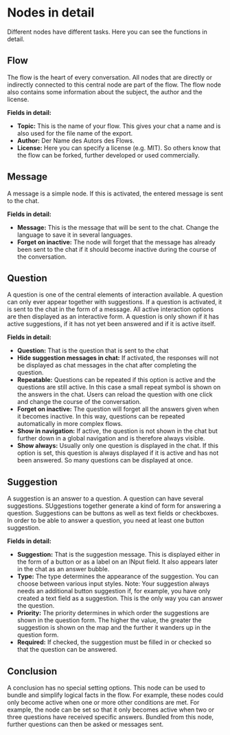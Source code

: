 # Nodes in detail
Different nodes have different tasks. Here you can see the functions in detail.

## Flow
The flow is the heart of every conversation. All nodes that are directly or indirectly connected to this central node are part of the flow. The flow node also contains some information about the subject, the author and the license.

__Fields in detail:__
* __Topic:__ This is the name of your flow. This gives your chat a name and is also used for the file name of the export.
* __Author:__ Der Name des Autors des Flows.
* __License:__ Here you can specify a license (e.g. MIT). So others know that the flow can be forked, further developed or used commercially.

## Message
A message is a simple node. If this is activated, the entered message is sent to the chat.

__Fields in detail:__
* __Message:__ This is the message that will be sent to the chat. Change the language to save it in several languages.
* __Forget on inactive:__ The node will forget that the message has already been sent to the chat if it should become inactive during the course of the conversation.

## Question
A question is one of the central elements of interaction available. A question can only ever appear together with suggestions. If a question is activated, it is sent to the chat in the form of a message. All active interaction options are then displayed as an interactive form. A question is only shown if it has active suggestions, if it has not yet been answered and if it is active itself.

__Fields in detail:__
* __Question:__ That is the question that is sent to the chat
* __Hide suggestion messages in chat:__ If activated, the responses will not be displayed as chat messages in the chat after completing the question.
* __Repeatable:__ Questions can be repeated if this option is active and the questions are still active. In this case a small repeat symbol is shown on the answers in the chat. Users can reload the question with one click and change the course of the conversation.
* __Forget on inactive:__ The question will forget all the answers given when it becomes inactive. In this way, questions can be repeated automatically in more complex flows.
* __Show in navigation:__ If active, the question is not shown in the chat but further down in a global navigation and is therefore always visible.
* __Show always:__ Usually only one question is displayed in the chat. If this option is set, this question is always displayed if it is active and has not been answered. So many questions can be displayed at once.

## Suggestion
A suggestion is an answer to a question. A question can have several suggestions. SUggestions together generate a kind of form for answering a question. Suggestions can be buttons as well as text fields or checkboxes. In order to be able to answer a question, you need at least one button suggestion.

__Fields in detail:__
* __Suggestion:__ That is the suggestion message. This is displayed either in the form of a button or as a label on an INput field. It also appears later in the chat as an answer bubble.
* __Type:__ The type determines the appearance of the suggestion. You can choose between various input styles. Note: Your suggestion always needs an additional button suggestion if, for example, you have only created a text field as a suggestion. This is the only way you can answer the question.
* __Priority:__ The priority determines in which order the suggestions are shown in the question form. The higher the value, the greater the suggestion is shown on the map and the further it wanders up in the question form.
* __Required:__ If checked, the suggestion must be filled in or checked so that the question can be answered.

## Conclusion
A conclusion has no special setting options. This node can be used to bundle and simplify logical facts in the flow. For example, these nodes could only become active when one or more other conditions are met. For example, the node can be set so that it only becomes active when two or three questions have received specific answers. Bundled from this node, further questions can then be asked or messages sent.
